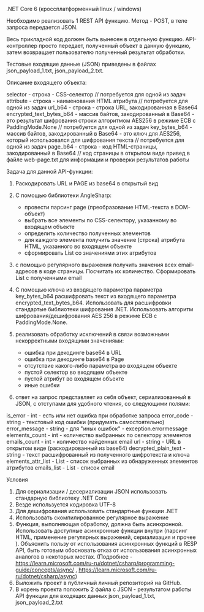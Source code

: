 ﻿
.NET Core 6 (кроссплатформенный linux / windows)

Необходимо реализовать 1 REST API функцию.
Метод - POST, в теле запроса передается JSON.

Весь прикладной код должен быть вынесен в отдельную функцию. API-контроллер просто передает, полученный объект в данную функцию, затем возвращает пользователю полученный результат обработки. 

Тестовые входящие данные (JSON) приведены в файлах json_payload_1.txt, json_payload_2.txt.

Описание входящего объекта:

selector - строка - CSS-селектор                   // потребуется для одной из задач
attribute - строка - наименования HTML атрибута    // потребуется для одной из задач
url_b64 - строка - строка URL, закодированная в Base64
encrypted_text_bytes_b64 - массив байтов, закодированный в Base64 - это результат шифрования строки алгоритмом AES256 в режиме ECB с PaddingMode.None     // потребуется для одной из задач
key_bytes_b64 - массив байтов, закодированный в Base64 - это ключ для AES256, который использовался для шифрования текста                                 // потребуется для одной из задач
page_b64 - строка - код HTML-страницы, закодированный в Base64       // код страницы в открытом виде привед в файле web-page.txt для информации и проверки результатов работы


Задача для данной API-функции:

1) Раскодировать URL и PAGE из base64 в открытый вид

2) С помощью библиотеки AngleSharp:
	- провести парсинг page (преобразование HTML-текста в DOM-объект)
	- выбрать все элементы по CSS-селектору, указанному во входящем объекте
	- определить количество полученных элементов
	- для каждого элемента получить значение (строка) атрибута HTML, указанного во входящем объекте
	- сформировать List<string> cо значениями этих атрибутов

3) с помощью регулярного выражения получить значения всех email-адресов в коде страницы. Посчитать их количество. Сформировать List<string> с полученными email

4) С помощью ключа из входящего параметра параметра key_bytes_b64 расшифровать текст из входящего параметра encrypted_text_bytes_b64. Использовать для расшифровки стандартые библиотеки шифрования .NET. Использовать алгоритм шифрования/дешифрования AES 256 в режиме ECB с PaddingMode.None. 

5) реализовать обработку исключений в связи возможными некорректными входящими значениями: 
	- ошибка при декодинге base64 в URL
	- ошибка при декодинге base64 в Page
	- отсутствие какого-либо параметра во входящем объекте
	- пустой селектор во входящем объекте
	- пустой атрибут во входящем объекте
	- иные ошибки

6) ответ на запрос представляет из себя объект, сериализованный в JSON, с отступами для удобного чтения, со следующими полями:

is_error - int - есть или нет ошибка при обработке запроса
error_code - string - текстовый код ошибки (придумать самостоятельно)
error_message - string - для "иных ошибок" - exception.errormessage
elements_count - int - количество выбранных по селектору элементов
emails_count - int - количество найденных email
url - string - URL в открытом виде (раскодированный из base64)
decrypted_plain_text - string - текст расшифрованный из полученного шифротекста и ключа
elements_attr_list - List<string> - список выбранных из обнаруженных элементов атрибутов
emails_list - List<string> - список email




Условия

1) Для сериализации / десериализации JSON использовать стандарную библиотеку .NET Core 
2) Везде используется кодировка UTF-8
3) Для дешифрования использовать стандартные функции .NET
4) Использовать скомпилированное регулярное выражение
5) Функция, выполняющая обработку, должна быть асинхронной. Использовать доступные асинхронные функции внутри (парсинг HTML, применение регулярных выражений, сериализация и прочее ). Объяснить пользу от использования асинхронных функций в RESP API, быть готовым обосновать отказ от использования асинхронных аналогов в некоторых местах. (Подробнее - https://learn.microsoft.com/ru-ru/dotnet/csharp/programming-guide/concepts/async/ , https://learn.microsoft.com/ru-ru/dotnet/csharp/async)
6) Выложить проект в публичный личный репозиторий на GitHub.
7) В корень проекта положить 2 файла с JSON - результатом работы API функции для входящих данных json_payload_1.txt, json_payload_2.txt
